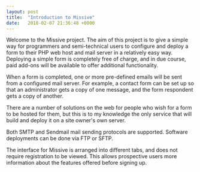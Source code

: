 ```yaml
---
layout: post
title:  "Introduction to Missive"
date:   2018-02-07 21:36:48 +0000
---
```


Welcome to the Missive project. The aim of this project is to give a simple way for
programmers and semi-technical users to configure and deploy a form to their PHP web
host and mail server in a relatively easy way. Deploying a simple form is completely
free of charge, and in due course, paid add-ons will be available to offer additional
functionality.

When a form is completed, one or more pre-defined emails will be sent from a configured
mail server. For example, a contact form can be set up so that an administrator gets a
copy of one message, and the form respondent gets a copy of another.

There are a number of solutions on the web for people who wish for a form to be hosted
for them, but this is to my knowledge the only service that will build and deploy it
on a site owner's own server.

Both SMTP and Sendmail mail sending protocols are supported. Software deployments can
be done via FTP or SFTP.

The interface for Missive is arranged into different tabs, and does not require
registration to be viewed. This allows prospective users more information about
the features offered before signing up.
